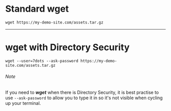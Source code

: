 # Standard wget

`wget https://my-demo-site.com/assets.tar.gz`

---

# wget with Directory Security
`wget --user=7dots --ask-password https://my-demo-site.com/assets.tar.gz`

###### Note
If you need to ***wget*** when there is Directory Security, it is best practise to use `--ask-password` to allow you to type it in so it's not visible when cycling up your terminal.  
